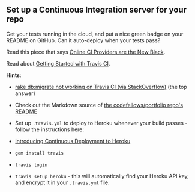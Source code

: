 ## Set up a Continuous Integration server for your repo

Get your tests running in the cloud, and put a nice green badge on your README on GitHub. Can it auto-deploy when your tests pass?

Read this piece that says [Online CI Providers are the New Black](http://jolicode.com/blog/online-ci-providers-are-the-new-black
).

Read about [Getting Started with Travis CI](http://about.travis-ci.org/docs/user/getting-started/).

**Hints**:

* [rake db:migrate not working on Travis CI (via StackOverflow)](http://stackoverflow.com/questions/10591599/rake-dbmigraion-not-working-on-travis-ci-build) (the top answer)

* Check out the Markdown source of [the codefellows/portfolio repo's README](https://github.com/codefellows/portfolio/tree/chapter-4)

* Set up `.travis.yml` to deploy to Heroku whenever your build passes - follow the instructions here:

* [Introducing Continuous Deployment to Heroku](http://about.travis-ci.org/blog/2013-07-09-introducing-continuous-deployment-to-heroku/)

* `gem install travis`

* `travis login`

* `travis setup heroku` - this will automatically find your Heroku API key, and encrypt it in your `.travis.yml` file.

